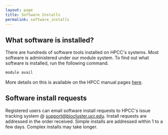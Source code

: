 ```yaml
---
layout: page
title: Software Installs
permalink: software_installs
---
```


## What software is installed?

There are hundreds of software tools installed on HPCC's systems. Most software is administered under our module system. To find out what software is installed, run the following command.

```bash
module avail
```

More details on this is available on the HPCC manual pages [here](http://hpcc.ucr.edu/manuals_linux-cluster_intro.html).

## Software install requests

Registered users can email software install requests to HPCC's issue tracking system @ [support@biocluster.ucr.edu](mailto:support@biocluster.ucr.edu). Install requests are addressed in the order received. Simple installs are addressed within 1 to a few days. Complex installs may take longer.
